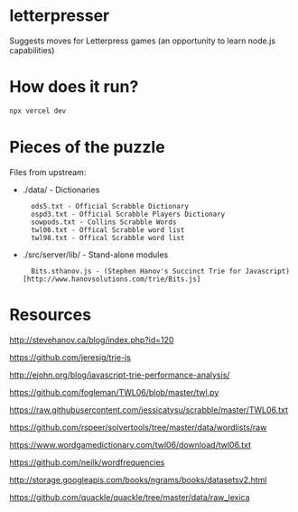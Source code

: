 # letterpresser

Suggests moves for Letterpress games (an opportunity to learn node.js capabilities)

# How does it run?

```bash
npx vercel dev
```

# Pieces of the puzzle

Files from upstream:

* ./data/ - Dictionaries

        ods5.txt - Official Scrabble Dictionary
        ospd3.txt - Official Scrabble Players Dictionary
        sowpods.txt - Collins Scrabble Words
        twl06.txt - Offical Scrabble word list
        twl98.txt - Offical Scrabble word list
        

* ./src/server/lib/ - Stand-alone modules

        Bits.sthanov.js - (Stephen Hanov's Succinct Trie for Javascript)[http://www.hanovsolutions.com/trie/Bits.js]

# Resources

http://stevehanov.ca/blog/index.php?id=120

https://github.com/jeresig/trie-js

http://ejohn.org/blog/javascript-trie-performance-analysis/

https://github.com/fogleman/TWL06/blob/master/twl.py

https://raw.githubusercontent.com/jessicatysu/scrabble/master/TWL06.txt

https://github.com/rspeer/solvertools/tree/master/data/wordlists/raw

https://www.wordgamedictionary.com/twl06/download/twl06.txt

https://github.com/neilk/wordfrequencies

http://storage.googleapis.com/books/ngrams/books/datasetsv2.html

https://github.com/quackle/quackle/tree/master/data/raw_lexica

